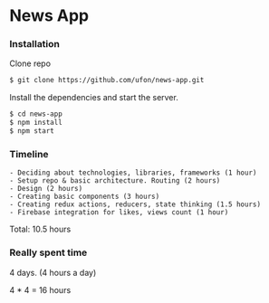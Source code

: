 # News App

### Installation

Clone repo

```sh
$ git clone https://github.com/ufon/news-app.git 
```

Install the dependencies and start the server.

```sh
$ cd news-app
$ npm install
$ npm start
```

### Timeline

    - Deciding about technologies, libraries, frameworks (1 hour)
    - Setup repo & basic architecture. Routing (2 hours)
    - Design (2 hours)
    - Creating basic components (3 hours)
    - Creating redux actions, reducers, state thinking (1.5 hours)
    - Firebase integration for likes, views count (1 hour)

Total: 10.5 hours

### Really spent time

4 days. (4 hours a day)

4 * 4 = 16 hours